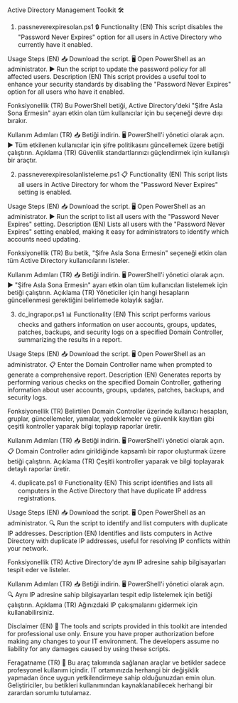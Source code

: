 Active Directory Management Toolkit 🛠️
1. passneverexpiresolan.ps1 🔒
Functionality (EN)
This script disables the "Password Never Expires" option for all users in Active Directory who currently have it enabled.

Usage Steps (EN)
📥 Download the script.
🖥️ Open PowerShell as an administrator.
▶️ Run the script to update the password policy for all affected users.
Description (EN)
This script provides a useful tool to enhance your security standards by disabling the "Password Never Expires" option for all users who have it enabled.

Fonksiyonellik (TR)
Bu PowerShell betiği, Active Directory'deki "Şifre Asla Sona Ermesin" ayarı etkin olan tüm kullanıcılar için bu seçeneği devre dışı bırakır.

Kullanım Adımları (TR)
📥 Betiği indirin.
🖥️ PowerShell'i yönetici olarak açın.
▶️ Tüm etkilenen kullanıcılar için şifre politikasını güncellemek üzere betiği çalıştırın.
Açıklama (TR)
Güvenlik standartlarınızı güçlendirmek için kullanışlı bir araçtır.

2. passneverexpiresolanlisteleme.ps1 📋
Functionality (EN)
This script lists all users in Active Directory for whom the "Password Never Expires" setting is enabled.

Usage Steps (EN)
📥 Download the script.
🖥️ Open PowerShell as an administrator.
▶️ Run the script to list all users with the "Password Never Expires" setting.
Description (EN)
Lists all users with the "Password Never Expires" setting enabled, making it easy for administrators to identify which accounts need updating.

Fonksiyonellik (TR)
Bu betik, "Şifre Asla Sona Ermesin" seçeneği etkin olan tüm Active Directory kullanıcılarını listeler.

Kullanım Adımları (TR)
📥 Betiği indirin.
🖥️ PowerShell'i yönetici olarak açın.
▶️ "Şifre Asla Sona Ermesin" ayarı etkin olan tüm kullanıcıları listelemek için betiği çalıştırın.
Açıklama (TR)
Yöneticiler için hangi hesapların güncellenmesi gerektiğini belirlemede kolaylık sağlar.

3. dc_ingrapor.ps1 📊
Functionality (EN)
This script performs various checks and gathers information on user accounts, groups, updates, patches, backups, and security logs on a specified Domain Controller, summarizing the results in a report.

Usage Steps (EN)
📥 Download the script.
🖥️ Open PowerShell as an administrator.
📋 Enter the Domain Controller name when prompted to generate a comprehensive report.
Description (EN)
Generates reports by performing various checks on the specified Domain Controller, gathering information about user accounts, groups, updates, patches, backups, and security logs.

Fonksiyonellik (TR)
Belirtilen Domain Controller üzerinde kullanıcı hesapları, gruplar, güncellemeler, yamalar, yedeklemeler ve güvenlik kayıtları gibi çeşitli kontroller yaparak bilgi toplayıp raporlar üretir.

Kullanım Adımları (TR)
📥 Betiği indirin.
🖥️ PowerShell'i yönetici olarak açın.
📋 Domain Controller adını girildiğinde kapsamlı bir rapor oluşturmak üzere betiği çalıştırın.
Açıklama (TR)
Çeşitli kontroller yaparak ve bilgi toplayarak detaylı raporlar üretir.

4. duplicate.ps1 🌐
Functionality (EN)
This script identifies and lists all computers in the Active Directory that have duplicate IP address registrations.

Usage Steps (EN)
📥 Download the script.
🖥️ Open PowerShell as an administrator.
🔍 Run the script to identify and list computers with duplicate IP addresses.
Description (EN)
Identifies and lists computers in Active Directory with duplicate IP addresses, useful for resolving IP conflicts within your network.

Fonksiyonellik (TR)
Active Directory'de aynı IP adresine sahip bilgisayarları tespit eder ve listeler.

Kullanım Adımları (TR)
📥 Betiği indirin.
🖥️ PowerShell'i yönetici olarak açın.
🔍 Aynı IP adresine sahip bilgisayarları tespit edip listelemek için betiği çalıştırın.
Açıklama (TR)
Ağınızdaki IP çakışmalarını gidermek için kullanabilirsiniz.

Disclaimer (EN) 🚫
The tools and scripts provided in this toolkit are intended for professional use only. Ensure you have proper authorization before making any changes to your IT environment. The developers assume no liability for any damages caused by using these scripts.

Feragatname (TR) 🚫
Bu araç takımında sağlanan araçlar ve betikler sadece profesyonel kullanım içindir. IT ortamınızda herhangi bir değişiklik yapmadan önce uygun yetkilendirmeye sahip olduğunuzdan emin olun. Geliştiriciler, bu betikleri kullanımından kaynaklanabilecek herhangi bir zarardan sorumlu tutulamaz.

